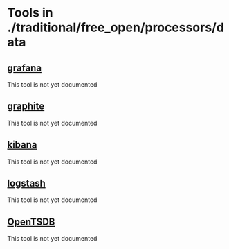 # Tools in ./traditional/free_open/processors/data
## [grafana](grafana.md)
This tool is not yet documented
## [graphite](graphite.md)
This tool is not yet documented
## [kibana](kibana.md)
This tool is not yet documented
## [logstash](logstash.md)
This tool is not yet documented
## [OpenTSDB](OpenTSDB.md)
This tool is not yet documented
